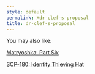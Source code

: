 ```yaml
---
style: default
permalink: Xdr-clef-s-proposal
title: dr-clef-s-proposal
---
```

You may also like:

[Matryoshka: Part Six](http://scp-wiki.net/matryoshka-six)

[SCP-180: Identity Thieving Hat](http://scp-wiki.net/scp-180)
